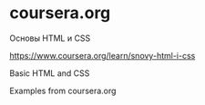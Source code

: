 # coursera.org


Основы HTML и CSS

https://www.coursera.org/learn/snovy-html-i-css

Basic HTML and CSS

Examples from coursera.org